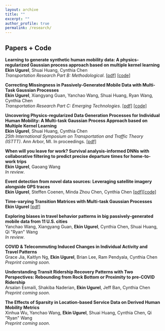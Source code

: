 ```yaml
---
layout: archive
title: ""
excerpt: ""
author_profile: true
permalink: /research/
---
```


## Papers + Code

**Learning to generate synthetic human mobility data: A physics-regularized Gaussian process approach based on multiple kernel learning**     
**Ekin Ugurel**, Shuai Huang, Cynthia Chen       
*Transportation Research Part B: Methodological*. [[pdf]](https://www.sciencedirect.com/science/article/abs/pii/S0191261524001887) [[code]](https://github.com/ekinugurel/physics-regularized-MTGP)

**Correcting Missingness in Passively-Generated Mobile Data with Multi-Task Gaussian Processes**   
**Ekin Ugurel**, Xiangyang Guan, Yanchao Wang, Shuai Huang, Ryan Wang, Cynthia Chen  
*Transportation Research Part C: Emerging Technologies*. [[pdf]](https://www.sciencedirect.com/science/article/pii/S0968090X24000445) [[code]](https://github.com/ekinugurel/GPSImpute)

**Uncovering Physics-regularized Data Generation Processes for Individual Human Mobility: A Multi-task Gaussian Process Approach based on Multiple Kernel Learning**           
**Ekin Ugurel**, Shuai Huang, Cynthia Chen   
*25th International Symposium on Transportation and Traffic Theory (ISTTT)*. Ann Arbor, MI. In proceedings. [[pdf]](https://limos.engin.umich.edu/isttt25/wp-content/uploads/sites/3/sites/4/2024/06/ISTTT25-proceedings-015-min.pdf)

**When will you leave for work? Survival analysis-informed DNNs with collaborative filtering to predict precise departure times for home-to-work trips**          
**Ekin Ugurel**, Gaoang Wang      
*In review*.

**Event detection from novel data sources: Leveraging satellite imagery alongside GPS traces**        
**Ekin Ugurel**, Steffen Coenen, Minda Zhou Chen, Cynthia Chen [[pdf]](https://arxiv.org/abs/2401.10890)[[code]](https://github.com/ekinugurel/SatMobFusion)

**Time-varying Transition Matrices with Multi-task Gaussian Processes**        
**Ekin Ugurel** [[pdf]](https://arxiv.org/abs/2306.11772)

**Exploring biases in travel behavior patterns in big passively-generated mobile data from 11 U.S. cities**          
Yanchao Wang, Xiangyang Guan, **Ekin Ugurel**, Cynthia Chen, Shuai Huang, Qi "Ryan" Wang        
*In review*.

**COVID & Telecommuting Induced Changes in Individual Activity and Travel Patterns**      
Grace Jia, Kaitlyn Ng, **Ekin Ugurel**, Brian Lee, Ram Pendyala, Cynthia Chen        
*Preprint coming soon*.

**Understanding Transit Ridership Recovery Patterns with Two Perspectives: Rebounding from Rock Bottom or Proximity to pre-COVID Ridership**      
Arsalan Esmaili, Shakiba Naderian, **Ekin Ugurel**, Jeff Ban, Cynthia Chen              
*Preprint coming soon*. 

**The Effects of Sparsity in Location-based Service Data on Derived Human Mobility Metrics**              
Xinhua Wu, Yanchao Wang, **Ekin Ugurel**, Shuai Huang, Cynthia Chen, Qi "Ryan" Wang      
*Preprint coming soon*.


